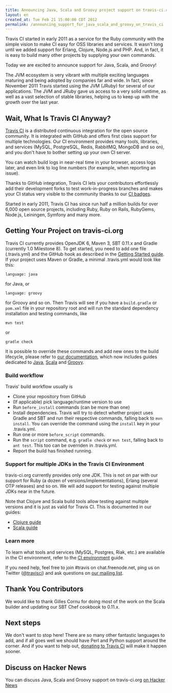 ```yaml
---
title: Announcing Java, Scala and Groovy project support on travis-ci.org
layout: en
created_at: Tue Feb 21 15:00:00 CDT 2012
permalink: /announcing_support_for_java_scala_and_groovy_on_travis_ci
---
```


Travis CI started in early 2011 as a service for the Ruby community with the simple vision to make CI easy for OSS libraries and services. It wasn't long until we added support for Erlang, Clojure, Node.js and PHP. And, in fact, it is easy to build many other projects by supplying your own commands.

Today we are excited to announce support for Java, Scala, and Groovy!

The JVM ecosystem is very vibrant with multiple exciting languages maturing and being adopted by companies far and wide. In fact, since November 2011 Travis started using the JVM (JRuby) for several of our applications. The JVM and JRuby gave us access to a very solid runtime, as well as a vast selection of stable libraries, helping us to keep up with the growth over the last year.

## Wait, What Is Travis CI Anyway?

[Travis CI](http://travis-ci.org) is a distributed continuous integration for the open source community. It is integrated with GitHub and offers first class support for multiple technologies. Our CI environment provides many tools, libraries, and services (MySQL, PostgreSQL, Redis, RabbitMQ, MongoDB and so on), and you don't have to bother setting up your own CI server.

You can watch build logs in near-real time in your browser, access logs later, and even link to log line numbers (for example, when reporting an issue).

Thanks to GitHub integration, Travis CI lets your contributors effortlessly add their development forks to test work-in-progress branches and makes your CI status very visible to the community thanks to our [CI badges](http://docs.travis-ci.com/user/status-images/).

Started in early 2011, Travis CI has since run half a million builds for over 6,000 open source projects, including Ruby, Ruby on Rails, RubyGems, Node.js, Leiningen, Symfony and many more.



## Getting Your Project on travis-ci.org

Travis CI currently provides OpenJDK 6, Maven 3, SBT 0.11.x and Gradle (currently 1.0 Milestone 8). To get started, you need to add one file
(.travis.yml) and the GitHub hook as described in the [Getting Started guide](http://docs.travis-ci.com/user/getting-started/). If your
project uses Maven or Gradle, a minimal .travis.yml would look like this:

    language: java

for Java, or

    language: groovy

for Groovy and so on. Then Travis will see if you have a `build.gradle` or `pom.xml` file in your repository root and will run the standard dependency installation and testing commands, like

    mvn test

or

    gradle check

It is possible to override these commands and add new ones to the build lifecycle, please refer to [our documentation](http://docs.travis-ci.com/), which now includes guides dedicated to [Java](http://docs.travis-ci.com/user/languages/java/), [Scala](http://docs.travis-ci.com/user/languages/scala/) and [Groovy](http://docs.travis-ci.com/user/languages/groovy/).


### Build workflow

Travis' build workflow usually is

 * Clone your repository from GitHub
 * (If applicable) pick language/runtime version to use
 * Run `before_install` commands (can be more than one)
 * Install dependencies. Travis will try to detect whether project uses Gradle and SBT and run their respective commands, falling back to `mvn install`. You can override the command using the `install` key in your .travis.yml.
 * Run one or more `before_script` commands.
 * Run the `script` command, e.g. `gradle check` or `mvn test`, falling back to `ant test`. This too can be overriden in .travis.yml.
 * Report the build has finished running.


### Support for multiple JDKs in the Travis CI Environment

travis-ci.org currently provides only one JDK. This is not on par with our support for Ruby (a dozen of versions/implementations), Erlang (several OTP releases)
and so on. We will add support for testing against multiple JDKs near in the future.

Note that Clojure and Scala build tools allow testing against multiple versions and it is just as valid for Travis CI. This is documented in our guides:

 * [Clojure guide](http://docs.travis-ci.com/user/languages/scala/)
 * [Scala guide](http://docs.travis-ci.com/user/languages/scala/)


### Learn more

To learn what tools and services (MySQL, Postgres, Riak, etc.) are available in the CI environment, refer to the [CI environment](http://docs.travis-ci.com/user/ci-environment/) guide.

If you need help, feel free to join #travis on chat.freenode.net, ping us on Twitter ([@travisci](http://twitter.com/travisci)) and ask questions on [our mailing list](https://groups.google.com/group/travis-ci).



## Thank You Contributors

We would like to thank Gilles Cornu for doing most of the work on the Scala builder and updating our SBT Chef cookbook to 0.11.x.


## Next steps

We don't want to stop here! There are so many other fantastic languages to add, and if all goes well we should have Perl and Python support around the corner. And if you want to help out, [donating to Travis CI](https://love.travis-ci.org) will make it happen sooner.


## Discuss on Hacker News

You can discuss Java, Scala and Groovy support on travis-ci.org [on Hacker News](http://news.ycombinator.com/item?id=3616923)
